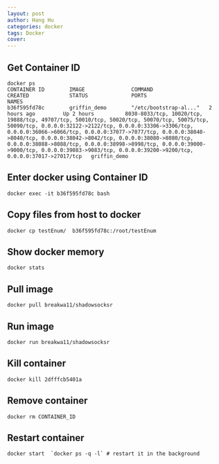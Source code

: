 ```yaml
---
layout: post
author: Hang Hu
categories: docker
tags: Docker 
cover: 
---
```


## Get Container ID

```
docker ps
CONTAINER ID        IMAGE               COMMAND                  CREATED             STATUS              PORTS                                                                                                                                                                                                                                                                                                                                                                                                                                         NAMES
b36f595fd78c        griffin_demo        "/etc/bootstrap-al..."   2 hours ago         Up 2 hours          8030-8033/tcp, 10020/tcp, 19888/tcp, 49707/tcp, 50010/tcp, 50020/tcp, 50070/tcp, 50075/tcp, 50090/tcp, 0.0.0.0:32122->2122/tcp, 0.0.0.0:33306->3306/tcp, 0.0.0.0:36066->6066/tcp, 0.0.0.0:37077->7077/tcp, 0.0.0.0:38040->8040/tcp, 0.0.0.0:38042->8042/tcp, 0.0.0.0:38080->8080/tcp, 0.0.0.0:38088->8088/tcp, 0.0.0.0:38998->8998/tcp, 0.0.0.0:39000->9000/tcp, 0.0.0.0:39083->9083/tcp, 0.0.0.0:39200->9200/tcp, 0.0.0.0:37017->27017/tcp   griffin_demo
```


## Enter docker using Container ID


```
docker exec -it b36f595fd78c bash
```


## Copy files from host to docker


```
docker cp testEnum/  b36f595fd78c:/root/testEnum
```


## Show docker memory


```
docker stats
```


## Pull image


```
docker pull breakwa11/shadowsocksr
```


## Run image


```
docker run breakwa11/shadowsocksr
```


## Kill container


```
docker kill 2dfffcb5401a
```

## Remove container

```
docker rm CONTAINER_ID
```

## Restart container

```
docker start  `docker ps -q -l` # restart it in the background
```
